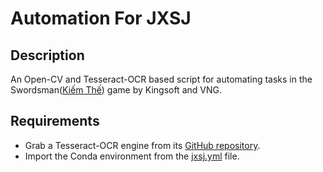 # Automation For JXSJ
## Description
An Open-CV and Tesseract-OCR based script for automating tasks in the Swordsman([Kiếm Thế](https://kiemthe.vnggames.com/)) game by Kingsoft and VNG.

## Requirements
- Grab a Tesseract-OCR engine from its [GitHub repository](https://github.com/tesseract-ocr/tessdoc).
- Import the Conda environment from the [jxsj.yml](jxsj.yml) file.

